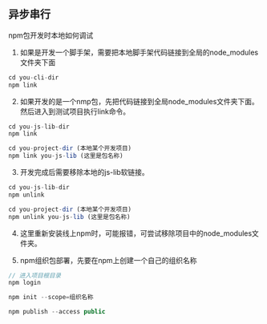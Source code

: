 ## 异步串行 ##

npm包开发时本地如何调试

1. 如果是开发一个脚手架，需要把本地脚手架代码链接到全局的node_modules文件夹下面

```javascript
cd you-cli-dir
npm link
```

2. 如果开发的是一个nmp包，先把代码链接到全局node_modules文件夹下面。然后进入到测试项目执行link命令。

```javascript
cd you-js-lib-dir
npm link

cd you-project-dir (本地某个开发项目)
npm link you-js-lib (这里是包名称)

```

3. 开发完成后需要移除本地的js-lib软链接。

```javascript
cd you-js-lib-dir
npm unlink

cd you-project-dir (本地某个开发项目)
npm unlink you-js-lib (这里是包名称)
```

4. 这里重新安装线上npm时，可能报错，可尝试移除项目中的node_modules文件夹。


5. npm组织包部署，先要在npm上创建一个自己的组织名称


```javascript
// 进入项目根目录
npm login

npm init --scope=组织名称

npm publish --access public
```